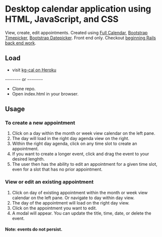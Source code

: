 # Desktop calendar application using HTML, JavaScript, and CSS
View, create, edit appointments. Created using [Full Calendar](https://fullcalendar.io/), [Bootstrap Timepicker](http://jdewit.github.io/bootstrap-timepicker/), [Bootstrap Datepicker](http://formvalidation.io/examples/bootstrap-datepicker/).
Front end only. Checkout [beginning Rails back end work](https://github.com/kaileeagray/kg_cal/tree/rails).

## Load
+ visit [kg-cal on Heroku](https://kg-cal.herokuapp.com/)

-------- or --------

+ Clone repo.
+ Open index.html in your browser.


## Usage
### To create a new appointment
1. Click on a day within the month or week view calendar on the left pane.
2. The day will load in the right day agenda view on the right.
3. Within the right day agenda, click on any time slot to create an appointment.
4. If you want to create a longer event, click and drag the event to your desired lenghth.
5. The user then has the ability to edit an appointment for a given time slot, even for a slot that has no prior appointment.

### View or edit an existing appointment
1. Click on day of existing appointment within the month or week view calendar on the left pane. Or navigate to day within day view.
2. The day of the appointment will load on the right day view.
3. Click on the appointment you want to edit.
4. A modal will appear. You can update the title, time, date, or delete the event.


#### Note: events do not persist.
